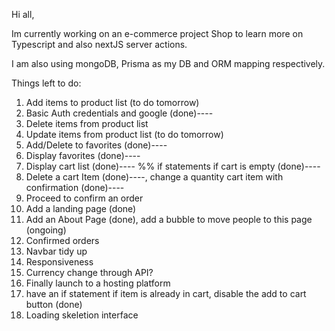 Hi all, 

Im currently working on an e-commerce project Shop to learn more on Typescript and also nextJS server actions.

I am also using mongoDB, Prisma as my DB and ORM mapping respectively.

Things left to do: 
1) Add items to product list (to do tomorrow)
2) Basic Auth credentials and google (done)----
3) Delete items from product list
4) Update items from product list (to do tomorrow)
5) Add/Delete to favorites (done)----
6) Display favorites (done)----
7) Display cart list (done)---- %% if statements if cart is empty (done)----
8) Delete a cart Item (done)----, change a quantity cart item with confirmation (done)----
9) Proceed to confirm an order
10) Add a landing page (done)
11) Add an About Page (done), add a bubble to move people to this page (ongoing)
12) Confirmed orders
13) Navbar tidy up 
14) Responsiveness
15) Currency change through API?
16) Finally launch to a hosting platform
17) have an if statement if item is already in cart, disable the add to cart button (done)
18) Loading skeletion interface
